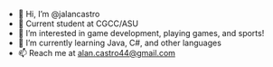 - 👋 Hi, I’m @jalancastro
- 🏫 Current student at CGCC/ASU
- 👀 I’m interested in game development, playing games, and sports!
- 🌱 I’m currently learning Java, C#, and other languages
- 📫 Reach me at alan.castro44@gmail.com

<!---
jalancastro/jalancastro is a ✨ special ✨ repository because its `README.md` (this file) appears on your GitHub profile.
You can click the Preview link to take a look at your changes.
--->
